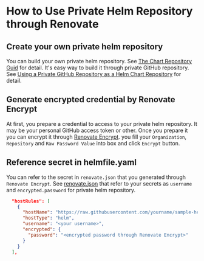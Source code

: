 # How to Use Private Helm Repository through Renovate

## Create your own private helm repository

You can build your own private helm repository. See [The Chart Repository Guid](https://helm.sh/docs/topics/chart_repository/) for detail. It's easy way to build it through private GitHub repository. See [Using a Private GitHub Repository as a Helm Chart Repository](https://dev.to/frosnerd/using-a-private-github-repository-as-a-helm-chart-repository-5fa8) for detail.

## Generate encrypted credential by Renovate Encrypt

At first, you prepare a credential to access to your private helm repository. It may be your personal GitHub access token or other. Once you prepare it you can encrypt it through [Renovate Encrypt](https://app.renovatebot.com/encrypt). you fill your `Organization`, `Repository` and `Raw Password Value` into box and click `Encrypt` button.

## Reference secret in helmfile.yaml

You can refer to the secret in `renovate.json` that you generated through `Renovate Encrypt`. See [renovate.json](/renovate.json) that refer to your secrets as `username` and `encrypted.password` for private helm repository.

```json
  "hostRules": [
    {
      "hostName": "https://raw.githubusercontent.com/yourname/sample-helm-repository/main/",
      "hostType": "helm",
      "username": "<your username>",
      "encrypted": {
        "password": "<encrypted password through Renovate Encrypt>"
      }
    }
  ],
```